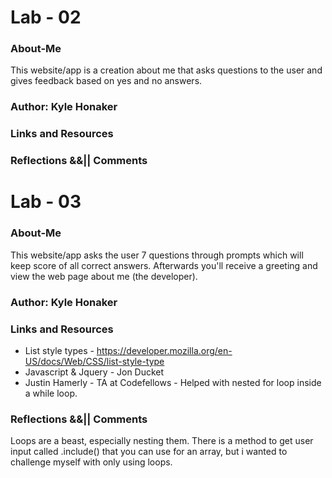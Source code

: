 # Lab - 02

### About-Me
This website/app is a creation about me that asks questions to the user and gives feedback based on yes and no answers.

### Author: Kyle Honaker

### Links and Resources

### Reflections &&|| Comments

# Lab - 03

### About-Me
This website/app asks the user 7 questions through prompts which will keep score of all correct answers. Afterwards you'll receive a greeting and view the web page about me (the developer).

### Author: Kyle Honaker

### Links and Resources
- List style types - https://developer.mozilla.org/en-US/docs/Web/CSS/list-style-type
- Javascript & Jquery - Jon Ducket
- Justin Hamerly - TA at Codefellows - Helped with nested for loop inside a while loop.

### Reflections &&|| Comments
Loops are a beast, especially nesting them. There is a method to get user input called .include() that you can use for an array, but i wanted to challenge myself with only using loops.
